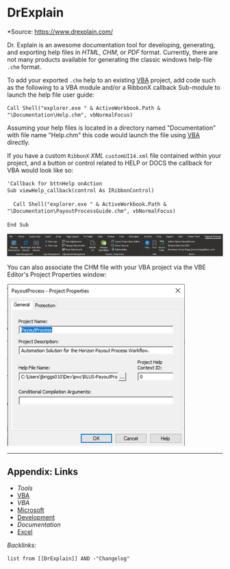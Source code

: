 # DrExplain

\*Source: https://www.drexplain.com/

Dr. Explain is an awesome documentation tool for developing, generating, and exporting help files in *HTML*, *CHM*, or *PDF* format. Currently, there are not many products available for generating the classic windows help-file `.chm` format.

To add your exported `.chm` help to an existing [VBA](../../../Microsoft%20Office/Excel/Excel%20-%20VBA.md) project, add code such as the following to a VBA module and/or a RibbonX callback Sub-module to launch the help file user guide:

````vba
Call Shell("explorer.exe " & ActiveWorkbook.Path & "\Documentation\Help.chm", vbNormalFocus)
````

Assuming your help files is located in a directory named "Documentation" with file name "Help.chm" this code would launch the file using [VBA](../../../Microsoft%20Office/Excel/Excel%20-%20VBA.md) directly.

If you have a custom `RibbonX` *XML* `customUI14.xml` file contained within your project, and a button or control related to HELP or DOCS the callback for VBA would look like so:

````VBA
'Callback for bttnHelp onAction
Sub viewHelp_callback(control As IRibbonControl)

  Call Shell("explorer.exe " & ActiveWorkbook.Path & "\Documentation\PayoutProcessGuide.chm", vbNormalFocus)

End Sub
````

![Pasted image 20220701103614.png](_assets/Pasted%20image%2020220701103614.png)

You can also associate the CHM file with your VBA project via the VBE Editor's Project Properties window:

![Pasted image 20220701103425.png](_assets/Pasted%20image%2020220701103425.png)

---

## Appendix: Links

* *Tools*
* [VBA](../../../Microsoft%20Office/Excel/Excel%20-%20VBA.md)
* *VBA*
* [Microsoft](../../../../../2-Areas/MOCs/Microsoft.md)
* [Development](../../../../../2-Areas/MOCs/Development.md)
* *Documentation*
* [Excel](../../../../../2-Areas/Code/Excel/Excel.md)

*Backlinks:*

````dataview
list from [[DrExplain]] AND -"Changelog"
````
